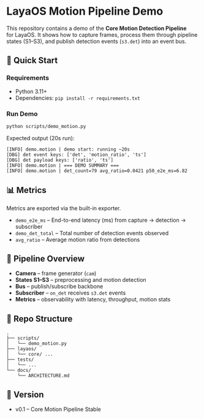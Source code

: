 # LayaOS Motion Pipeline Demo

This repository contains a demo of the **Core Motion Detection Pipeline**  
for LayaOS. It shows how to capture frames, process them through pipeline
states (S1–S3), and publish detection events (`s3.det`) into an event bus.

## 🚀 Quick Start

### Requirements
- Python 3.11+
- Dependencies: `pip install -r requirements.txt`

### Run Demo
```bash
python scripts/demo_motion.py
```

Expected output (20s run):

```
[INFO] demo.motion | demo start: running ~20s
[DBG] det event keys: ['det', 'motion_ratio', 'ts']
[DBG] det payload keys: ['ratio', 'ts']
[INFO] demo.motion | === DEMO SUMMARY ===
[INFO] demo.motion | det_count=79 avg_ratio=0.0421 p50_e2e_ms=6.82
```

## 📊 Metrics
Metrics are exported via the built-in exporter.

- `demo_e2e_ms` – End-to-end latency (ms) from capture → detection → subscriber
- `demo_det_total` – Total number of detection events observed
- `avg_ratio` – Average motion ratio from detections

## 🧩 Pipeline Overview
- **Camera** – frame generator (`cam`)  
- **States S1–S3** – preprocessing and motion detection  
- **Bus** – publish/subscribe backbone  
- **Subscriber** – `on_det` receives `s3.det` events  
- **Metrics** – observability with latency, throughput, motion stats  

## 📂 Repo Structure
```
.
├── scripts/
│   └── demo_motion.py
├── layaos/
│   └── core/ ...
├── tests/
│   └── ...
└── docs/
    └── ARCHITECTURE.md
```

## 🔖 Version
- v0.1 – Core Motion Pipeline Stable
